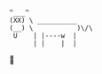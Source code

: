 
<!--<img src="https://img.shields.io/badge/linux-FCC624?style=for-the-badge&logo=linux&logoColor=black">  <img src="https://img.shields.io/badge/GNU Bash-4EAA25?style=for-the-badge&logo=GNU Bash&logoColor=white">   <img src="https://img.shields.io/badge/RedHat-EE0000?style=for-the-badge&logo=RedHat&logoColor=white"> 
<img src="https://img.shields.io/badge/Python-3776AB?style=for-the-badge&logo=Python&logoColor=white">  


<img src="https://img.shields.io/badge/apache maven-C71A36?style=for-the-badge&logo=apache maven&logoColor=white">  <img src="https://img.shields.io/badge/ansible-EE0000?style=for-the-badge&logo=ansible&logoColor=white">  <img src="https://img.shields.io/badge/jenkins-D24939?style=for-the-badge&logo=jenkins&logoColor=white">  <img src="https://img.shields.io/badge/GitHub-181717?style=for-the-badge&logo=GitHub&logoColor=white"> 


<img src="https://img.shields.io/badge/apache hadoop-66CCFF?style=for-the-badge&logo=apache hadoop&logoColor=black">  <img src="https://img.shields.io/badge/PostgreSQL-4169E1?style=for-the-badge&logo=PostgreSQL&logoColor=white">

<img src="https://img.shields.io/badge/Jira-0052CC?style=for-the-badge&logo=Jira&logoColor=white">  <img src="https://img.shields.io/badge/Confluence-172B4D?style=for-the-badge&logo=Confluence&logoColor=white"> -->
 ```
 ^___^
 (XX) \ __________
 (__) \           )\/\
  U    | |----w  |
       | |    |  | 
```

:rabbit:
